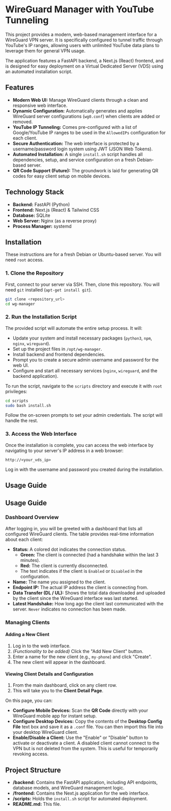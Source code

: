 # WireGuard Manager with YouTube Tunneling

This project provides a modern, web-based management interface for a WireGuard VPN server. It is specifically configured to tunnel traffic through YouTube's IP ranges, allowing users with unlimited YouTube data plans to leverage them for general VPN usage.

The application features a FastAPI backend, a Next.js (React) frontend, and is designed for easy deployment on a Virtual Dedicated Server (VDS) using an automated installation script.

## Features

- **Modern Web UI:** Manage WireGuard clients through a clean and responsive web interface.
- **Dynamic Configuration:** Automatically generates and applies WireGuard server configurations (`wg0.conf`) when clients are added or removed.
- **YouTube IP Tunneling:** Comes pre-configured with a list of Google/YouTube IP ranges to be used in the `AllowedIPs` configuration for each client.
- **Secure Authentication:** The web interface is protected by a username/password login system using JWT (JSON Web Tokens).
- **Automated Installation:** A single `install.sh` script handles all dependencies, setup, and service configuration on a fresh Debian-based server.
- **QR Code Support (Future):** The groundwork is laid for generating QR codes for easy client setup on mobile devices.

## Technology Stack

- **Backend:** FastAPI (Python)
- **Frontend:** Next.js (React) & Tailwind CSS
- **Database:** SQLite
- **Web Server:** Nginx (as a reverse proxy)
- **Process Manager:** systemd

## Installation

These instructions are for a fresh Debian or Ubuntu-based server. You will need `root` access.

### 1. Clone the Repository

First, connect to your server via SSH. Then, clone this repository. You will need `git` installed (`apt-get install git`).

```bash
git clone <repository_url>
cd wg-manager
```

### 2. Run the Installation Script

The provided script will automate the entire setup process. It will:
- Update your system and install necessary packages (`python3`, `npm`, `nginx`, `wireguard`).
- Set up the project files in `/opt/wg-manager`.
- Install backend and frontend dependencies.
- Prompt you to create a secure admin username and password for the web UI.
- Configure and start all necessary services (`nginx`, `wireguard`, and the backend application).

To run the script, navigate to the `scripts` directory and execute it with `root` privileges:

```bash
cd scripts
sudo bash install.sh
```

Follow the on-screen prompts to set your admin credentials. The script will handle the rest.

### 3. Access the Web Interface

Once the installation is complete, you can access the web interface by navigating to your server's IP address in a web browser:

`http://<your_vds_ip>`

Log in with the username and password you created during the installation.

## Usage Guide

## Usage Guide

### Dashboard Overview

After logging in, you will be greeted with a dashboard that lists all configured WireGuard clients. The table provides real-time information about each client:

- **Status:** A colored dot indicates the connection status.
    - **Green:** The client is connected (had a handshake within the last 3 minutes).
    - **Red:** The client is currently disconnected.
    - The text indicates if the client is `Enabled` or `Disabled` in the configuration.
- **Name:** The name you assigned to the client.
- **Endpoint IP:** The actual IP address the client is connecting from.
- **Data Transfer (DL / UL):** Shows the total data downloaded and uploaded by the client since the WireGuard interface was last started.
- **Latest Handshake:** How long ago the client last communicated with the server. `Never` indicates no connection has been made.

### Managing Clients

#### Adding a New Client
1.  Log in to the web interface.
2.  *(Functionality to be added)* Click the "Add New Client" button.
3.  Enter a name for the new client (e.g., `my-phone`) and click "Create".
4.  The new client will appear in the dashboard.

#### Viewing Client Details and Configuration
1.  From the main dashboard, click on any client row.
2.  This will take you to the **Client Detail Page**.

On this page, you can:
-   **Configure Mobile Devices:** Scan the **QR Code** directly with your WireGuard mobile app for instant setup.
-   **Configure Desktop Devices:** Copy the contents of the **Desktop Config File** text box and save it as a `.conf` file. You can then import this file into your desktop WireGuard client.
-   **Enable/Disable a Client:** Use the "Enable" or "Disable" button to activate or deactivate a client. A disabled client cannot connect to the VPN but is not deleted from the system. This is useful for temporarily revoking access.

## Project Structure

- **/backend:** Contains the FastAPI application, including API endpoints, database models, and WireGuard management logic.
- **/frontend:** Contains the Next.js application for the web interface.
- **/scripts:** Holds the `install.sh` script for automated deployment.
- **README.md:** This file.
